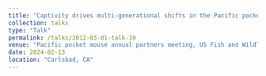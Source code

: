 ```yaml
---
title: "Captivity drives multi-generational shifts in the Pacific pocket mouse gut microbiome that mirror changing animal fitness"
collection: talks
type: "Talk"
permalink: /talks/2012-03-01-talk-19
venue: "Pacific pocket mouse annual partners meeting, US Fish and Wildlife Service"
date: 2024-02-13
location: "Carlsbad, CA"
---
```

